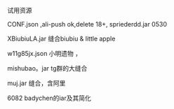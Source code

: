 试用资源

CONF.json ,ali-push ok,delete 18+,  spriederdd.jar    0530

XBiubiuLA.jar  缝合biubiu & little apple

w11g85jx.json  小明遗物   ，

mishubao。jar tg群的大缝合

muj.jar  缝合，含阿里

6082 badychen的iar及其简化
